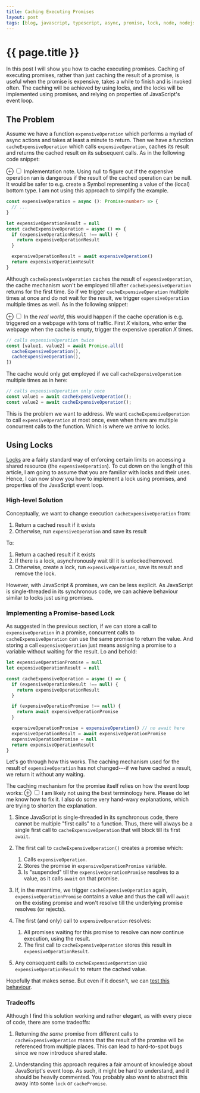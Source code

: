 ```yaml
---
title: Caching Executing Promises
layout: post
tags: [blog, javascript, typescript, async, promise, lock, node, nodejs]
---
```


# {{ page.title }}

In this post I will show you how to cache executing promises.
Caching of executing promises, rather than just caching the result of a promise, is useful when the promise is expensive, takes a while to finish and is invoked often.
The caching will be achieved by using locks, and the locks will be implemented using promises, and relying on properties of JavaScript's event loop.

## The Problem
Assume we have a function `expensiveOperation` which performs a myriad of async actions and takes at least a minute to return.
Then we have a function `cacheExpensiveOperation` which calls `expensiveOperation`, caches its result and returns the cached result on its subsequent calls. As in the following code snippet:

<label for="mn-definition-improvements" class="margin-toggle">&#8853;</label>
<input type="checkbox" id="mn-definition-improvements" class="margin-toggle"/>
<span class="marginnote">
  Implementation note.
  Using null to figure out if the expensive operation ran is dangerous if the result of the cached operation can be null.
  It would be safer to e.g. create a Symbol representing a value of the (local) bottom type.
  I am not using this approach to simplify the example. 
</span>
```typescript
const expensiveOperation = async (): Promise<number> => {
  // ...
}

let expensiveOperationResult = null
const cacheExpensiveOperation = async () => {
  if (expensiveOperationResult !== null) {
    return expensiveOperationResult
  }

  expensiveOperationResult = await expensiveOperation() 
  return expensiveOperationResult
}
```

Although `cacheExpensiveOperation` caches the result of `expensiveOperation`, the cache mechanism won't be employed till after `cacheExpensiveOperation` returns for the first time.
So if we trigger `cacheExpensiveOperation` multiple times at once and do not wait for the result, we trigger `expensiveOperation` multiple times as well. As in the following snippet:

<label for="mn-definitionImprovements" class="margin-toggle">&#8853;</label>
<input type="checkbox" id="mn-definitionImprovements" class="margin-toggle"/>
<span class="marginnote">
  In the _real world_, this would happen if the cache operation is e.g. triggered on a webpage with tons of traffic.
  First _X_ visitors, who enter the webpage when the cache is empty, trigger the expensive operation _X_ times.
</span>
```typescript
// calls expensiveOperation twice
const [value1, value2] = await Promise.all([
  cacheExpensiveOperation(),
  cacheExpensiveOperation(),
])
```

The cache would only get employed if we call `cacheExpensiveOperation` multiple times as in here:
```typescript
// calls expensiveOperation only once
const value1 = await cacheExpensiveOperation();
const value2 = await cacheExpensiveOperation();
```

This is the problem we want to address.
We want `cacheExpensiveOperation` to call `expensiveOperation` at most once, even when there are multiple concurrent calls to the function. Which is where we arrive to locks.

## Using Locks

[Locks](https://en.wikipedia.org/wiki/Lock_(computer_science)) are a fairly standard way of enforcing certain limits on accessing a shared resource (the `expensiveOperation`).
To cut down on the length of this article, I am going to assume that you are familiar with locks and their uses.
Hence, I can now show you how to implement a lock using promises, and properties of the JavaScript event loop.

### High-level Solution
Conceptually, we want to change execution `cacheExpensiveOperation` from:
1. Return a cached result if it exists
1. Otherwise, run `expensiveOperation` and save its result
 
To:
1. Return a cached result if it exists
1. If there is a lock, asynchronously wait till it is unlocked/removed.
1. Otherwise, create a lock, run `expensiveOperation`, save its result and remove the lock.

However, with JavaScript & promises, we can be less explicit.
As JavaScript is single-threaded in its synchronous code, we can achieve behaviour similar to locks just using promises.

### Implementing a Promise-based Lock
As suggested in the previous section, if we can store a call to `expensiveOperation` in a promise, concurrent calls to `cacheExpensiveOperation` can use the same promise to return the value.
And storing a call `expensiveOperation` just means assigning a promise to a variable without waiting for the result.
Lo and behold:

```typescript
let expensiveOperationPromise = null
let expensiveOperationResult = null

const cacheExpensiveOperation = async () => {
  if (expensiveOperationResult !== null) {
    return expensiveOperationResult
  }

  if (expensiveOperationPromise !== null) {
    return await expensiveOperationPromise
  }

  expensiveOperationPromise = expensiveOperation() // no await here
  expensiveOperationResult = await expensiveOperationPromise
  expensiveOperationPromise = null
  return expensiveOperationResult 
}
```

Let's go through how this works.
The caching mechanism used for the result of `expensiveOperation` has not changed---if we have cached a result, we return it without any waiting.

The caching mechanism for the promise itself relies on how the event loop works:
<label for="mn-terminology" class="margin-toggle">&#8853;</label>
<input type="checkbox" id="mn-terminology" class="margin-toggle"/>
<span class="marginnote">
  I am likely not using the best terminology here.
  Please do let me know how to fix it.
  I also do some very hand-wavy explanations, which are trying to shorten the explanation.
</span>
1. Since JavaScript is single-threaded in its synchronous code, there cannot be multiple "first calls" to a function. Thus, there will always be a single first call to `cacheExpensiveOperation` that will block till its first `await`.

1. The first call to `cacheExpensiveOperation()` creates a promise which:
   1. Calls `expensiveOperation`.
   1. Stores the promise in `expensiveOperationPromise` variable.
   1. Is "suspended" till the `expensiveOperationPromise` resolves to a value, as it calls `await` on that promise.
   
1. If, in the meantime, we trigger `cacheExpensiveOperation` again, `expensiveOperationPromise` contains a value and thus the call will `await` on the existing promise and won't resolve till the underlying promise resolves (or rejects).

1. The first (and only) call to `expensiveOperation` resolves:
   1. All promises waiting for this promise to resolve can now continue execution, using the result.
   1. The first call to `cacheExpensiveOperation` stores this result in `expensiveOperationResult`.
   
1. Any consequent calls to `cacheExpensiveOperation` use `expensiveOperationResult` to return the cached value.

Hopefully that makes sense.
But even if it doesn't, we can [test this behaviour](https://gist.github.com/pavelkucera/453acf622dc3cad29455ef93ccf49c23).

### Tradeoffs
Although I find this solution working and rather elegant, as with every piece of code, there are some tradeoffs:

1. Returning _the same_ promise from different calls to `cacheExpensiveOperation` means that the result of the promise will be referenced from multiple places.
   This can lead to hard-to-spot bugs since we now introduce shared state.

1. Understanding this approach requires a fair amount of knowledge about JavaScript's event loop.
   As such, it might be hard to understand, and it should be heavily commented.
   You probably also want to abstract this away into some `lock` or `cachePromise`.
